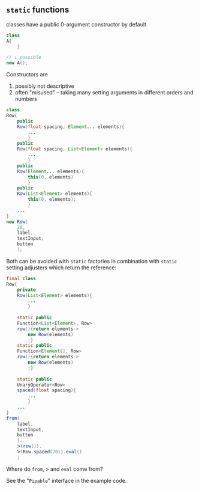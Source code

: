 ## `static` functions

classes have a public 0-argument constructor by default

```java
class
A{
    }

// ↓ possible
new A();
```

Constructors are
1. possibly not descriptive
2. often "misused" – taking many setting arguments in different orders and numbers

```java
class
Row{
    public
    Row(float spacing, Element... elements){
        ...
        }
    public
    Row(float spacing, List<Element> elements){
        ...
        }
    public
    Row(Element... elements){
        this(0, elements)
        }
    public
    Row(List<Element> elements){
        this(0, elements);
        }
    ...
}
new Row(
    20,
    label,
    textInput,
    button
    );
```

Both can be avoided with `static` factories in combination with `static` setting adjusters which return the reference:

```java
final class
Row{
    private
    Row(List<Element> elements){
        ...
        }
    
    static public
    Function<List<Element>, Row>
    row(){return elements->
        new Row(elements)
        ;}
    static public
    Function<Element[], Row>
    row(){return elements->
        new Row(elements)
        ;}
    
    static public
    UnaryOperator<Row>
    spaced(float spacing){
        ...
        }
    ...
}
from(
    label,
    textInput,
    button
    ).
    ᐳ(row()).
    ᐳ(Row.spaced(20)).eval()
    ;
```

Where do `from`, `ᐳ` and `eval` come from?

See the "`Pipable`" interface in the example code.
